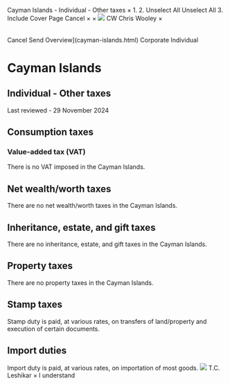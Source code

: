Cayman Islands - Individual - Other taxes
×
1.
2.
Unselect All
Unselect All
3.
Include Cover Page
Cancel
×
×
![](-/media/world-wide-tax-summaries/attachments/global---chris-wooley.ashx%3Frev=ac5e5f3223b34096b1afc2a6009c7320&revision=ac5e5f32-23b3-4096-b1af-c2a6009c7320&hash=859B7ADC84DC2CBEC9760E9E6EE7DE6D0A8BFCDF)
CW
Chris Wooley
×
######
Cancel
Send
Overview](cayman-islands.html)
Corporate
Individual
# Cayman Islands
## Individual - Other taxes
Last reviewed - 29 November 2024
## Consumption taxes
### Value-added tax (VAT)
There is no VAT imposed in the Cayman Islands.
## Net wealth/worth taxes
There are no net wealth/worth taxes in the Cayman Islands.
## Inheritance, estate, and gift taxes
There are no inheritance, estate, and gift taxes in the Cayman Islands.
## Property taxes
There are no property taxes in the Cayman Islands.
## Stamp taxes
Stamp duty is paid, at various rates, on transfers of land/property and execution of certain documents.
## Import duties
Import duty is paid, at various rates, on importation of most goods.
![](-/media/world-wide-tax-summaries/attachments/cayman-islands---tc_leshikar.ashx%3Frev=d76fd2c740654a1f8ffdad688dea8c55&revision=d76fd2c7-4065-4a1f-8ffd-ad688dea8c55&hash=2C77F5EAE5AA54EB2A11A35E4B47053B0FC65361)
T.C. Leshikar
×
I understand